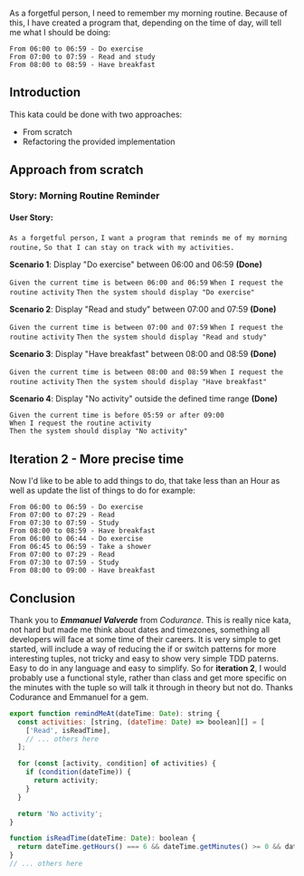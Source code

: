 As a forgetful person, I need to remember my morning routine. Because of this, I have created a program that, depending on the time of day, will tell me what I should be doing:

```
From 06:00 to 06:59 - Do exercise
From 07:00 to 07:59 - Read and study
From 08:00 to 08:59 - Have breakfast
```

## Introduction

This kata could be done with two approaches:

- From scratch
- Refactoring the provided implementation

## Approach from scratch

### Story: Morning Routine Reminder

#### User Story:

`As a forgetful person,` `I want a program that reminds me of my morning routine,` `So that I can stay on track with my activities.`  

**Scenario 1**: Display "Do exercise" between 06:00 and 06:59 **(Done)**

`Given the current time is between 06:00 and 06:59` `When I request the routine activity` `Then the system should display "Do exercise"`  

**Scenario 2**: Display "Read and study" between 07:00 and 07:59 **(Done)**

`Given the current time is between 07:00 and 07:59` `When I request the routine activity` `Then the system should display "Read and study"` 

**Scenario 3**: Display "Have breakfast" between 08:00 and 08:59 **(Done)**

`Given the current time is between 08:00 and 08:59` `When I request the routine activity` `Then the system should display "Have breakfast"`  

**Scenario 4**: Display "No activity" outside the defined time range **(Done)**

```
Given the current time is before 05:59 or after 09:00
When I request the routine activity
Then the system should display "No activity"
```

## Iteration 2 - More precise time

Now I'd like to be able to add things to do, that take less than an Hour as well as update the list of things to do for example:

```
From 06:00 to 06:59 - Do exercise
From 07:00 to 07:29 - Read
From 07:30 to 07:59 - Study
From 08:00 to 08:59 - Have breakfast
From 06:00 to 06:44 - Do exercise
From 06:45 to 06:59 - Take a shower
From 07:00 to 07:29 - Read
From 07:30 to 07:59 - Study
From 08:00 to 09:00 - Have breakfast
```

## Conclusion

Thank you to ***Emmanuel Valverde*** from *Codurance*. This is really nice kata, not hard but made me think about dates and timezones, something all developers will face at some time of their careers. It is very simple to get started, will include a way of reducing the if or switch patterns for more interesting tuples, not tricky and easy to show very simple TDD paterns. Easy to do in any language and easy to simplify. So for **iteration 2**, I would probably use a functional style, rather than class and get more specific on the minutes with the tuple so will talk it through in theory but not do. Thanks Codurance and Emmanuel for a gem.

```javascript
export function remindMeAt(dateTime: Date): string {
  const activities: [string, (dateTime: Date) => boolean][] = [
    ['Read', isReadTime],
    // ... others here
  ];

  for (const [activity, condition] of activities) {
    if (condition(dateTime)) {
      return activity;
    }
  }

  return 'No activity';
}

function isReadTime(dateTime: Date): boolean {
  return dateTime.getHours() === 6 && dateTime.getMinutes() >= 0 && dateTime.getMinutes() <= 29;
}
// ... others here
```



